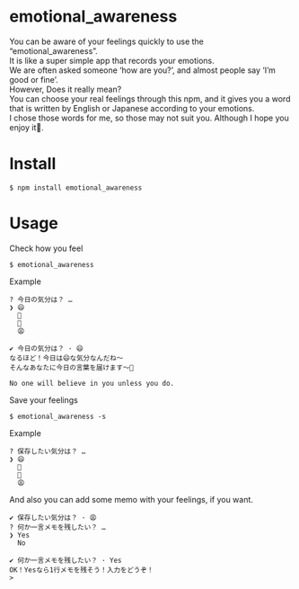 # emotional_awareness
You can be aware of your feelings quickly to use the “emotional_awareness”.<br>
It is like a super simple app that records your emotions.<br>
We are often asked someone ‘how are you?’, and almost people say ‘I’m good or fine’.<br>
However, Does it really mean?<br>
You can choose your real feelings through this npm, and it gives you a word that is written by English or Japanese according to your emotions.<br>
I chose those words for me, so those may not suit you. Although I hope you enjoy it👋.<br>

# Install
`$ npm install emotional_awareness`

# Usage
Check how you feel

`$ emotional_awareness`

Example

```
? 今日の気分は？ …
❯ 😄
  🙂
  🙁
  😩

✔ 今日の気分は？ · 😄
なるほど！今日は😄な気分なんだね〜
そんなあなたに今日の言葉を届けます〜👀

No one will believe in you unless you do.

```

Save your feelings

`$ emotional_awareness -s`

Example

```
? 保存したい気分は？ …
❯ 😄
  🙂
  🙁
  😩

```

And also you can add some memo with your feelings, if you want.

```
✔ 保存したい気分は？ · 😩
? 何か一言メモを残したい？ …
❯ Yes
  No

✔ 何か一言メモを残したい？ · Yes
OK！Yesなら1行メモを残そう！入力をどうぞ！
>

```
